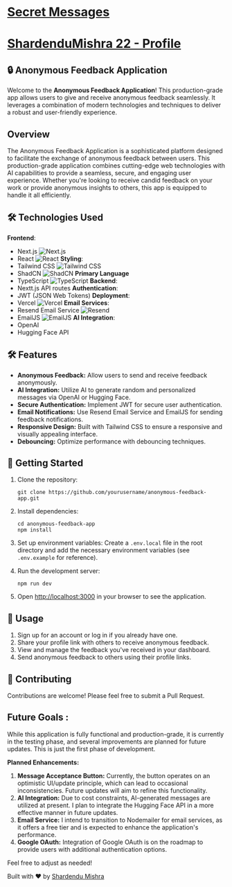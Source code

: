 # [Secret Messages](https://shardendu-mishra-secret-message-application.vercel.app/)
# [ShardenduMishra 22 - Profile](https://shardendu-mishra-secret-message-application.vercel.app/u/ShardenduMishra22)

## 🔒 Anonymous Feedback Application
Welcome to the **Anonymous Feedback Application**! This production-grade app allows users to give and receive anonymous feedback seamlessly. It leverages a combination of modern technologies and techniques to deliver a robust and user-friendly experience.

## Overview
The Anonymous Feedback Application is a sophisticated platform designed to facilitate the exchange of anonymous feedback between users. This production-grade application combines cutting-edge web technologies with AI capabilities to provide a seamless, secure, and engaging user experience. Whether you're looking to receive candid feedback on your work or provide anonymous insights to others, this app is equipped to handle it all efficiently.

## 🛠️ Technologies Used

**Frontend**:
-    Next.js ![Next.js](https://img.shields.io/badge/Next.js-000000?style=for-the-badge&logo=next.js&logoColor=white)
-    React ![React](https://img.shields.io/badge/React-61DAFB?style=for-the-badge&logo=react&logoColor=black)
**Styling**:
-    Tailwind CSS ![Tailwind CSS](https://img.shields.io/badge/Tailwind%20CSS-06B6D4?style=for-the-badge&logo=tailwind-css&logoColor=white)
-    ShadCN ![ShadCN](https://img.shields.io/badge/ShadCN-000000?style=for-the-badge&logo=shadcn&logoColor=white)
**Primary Language**
-    TypeScript ![TypeScript](https://img.shields.io/badge/TypeScript-3178C6?style=for-the-badge&logo=typescript&logoColor=white)
**Backend**:
-    Nextt.js API routes
**Authentication**:
-    JWT (JSON Web Tokens)
**Deployment**:
-    Vercel ![Vercel](https://img.shields.io/badge/Vercel-000000?style=for-the-badge&logo=vercel&logoColor=white)
**Email Services**:
-    Resend Email Service ![Resend](https://img.shields.io/badge/Resend%20Email%20Service-000000?style=for-the-badge&logo=resend&logoColor=white)
-    EmailJS ![EmailJS](https://img.shields.io/badge/EmailJS-000000?style=for-the-badge&logo=emailjs&logoColor=white)
**AI Integration**:
-    OpenAI
-    Hugging Face API


## 🛠 Features

- **Anonymous Feedback:** Allow users to send and receive feedback anonymously.
- **AI Integration:** Utilize AI to generate random and personalized messages via OpenAI or Hugging Face.
- **Secure Authentication:** Implement JWT for secure user authentication.
- **Email Notifications:** Use Resend Email Service and EmailJS for sending feedback notifications.
- **Responsive Design:** Built with Tailwind CSS to ensure a responsive and visually appealing interface.
- **Debouncing:** Optimize performance with debouncing techniques.



## 🚀 Getting Started

1. Clone the repository:
   ```
   git clone https://github.com/yourusername/anonymous-feedback-app.git
   ```

2. Install dependencies:
   ```
   cd anonymous-feedback-app
   npm install
   ```

3. Set up environment variables:
   Create a `.env.local` file in the root directory and add the necessary environment variables (see `.env.example` for reference).

4. Run the development server:
   ```
   npm run dev
   ```

5. Open [http://localhost:3000](http://localhost:3000) in your browser to see the application.

## 📝 Usage

1. Sign up for an account or log in if you already have one.
2. Share your profile link with others to receive anonymous feedback.
3. View and manage the feedback you've received in your dashboard.
4. Send anonymous feedback to others using their profile links.

## 🤝 Contributing

Contributions are welcome! Please feel free to submit a Pull Request.

## Future Goals : 
While this application is fully functional and production-grade, it is currently in the testing phase, and several improvements are planned for future updates. This is just the first phase of development.

**Planned Enhancements:**

1. **Message Acceptance Button:** Currently, the button operates on an optimistic UI/update principle, which can lead to occasional inconsistencies. Future updates will aim to refine this functionality.
2. **AI Integration:** Due to cost constraints, AI-generated messages are utilized at present. I plan to integrate the Hugging Face API in a more effective manner in future updates.
3. **Email Service:** I intend to transition to Nodemailer for email services, as it offers a free tier and is expected to enhance the application's performance.
4. **Google OAuth:** Integration of Google OAuth is on the roadmap to provide users with additional authentication options.


Feel free to adjust as needed!

Built with ❤️ by [Shardendu Mishra]()
